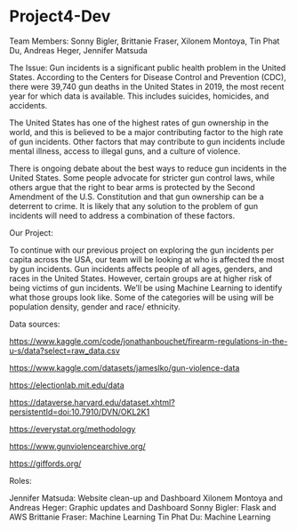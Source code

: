# Project4-Dev

Team Members: Sonny Bigler, Brittanie Fraser, Xilonem Montoya, Tin Phat Du, Andreas Heger, Jennifer Matsuda

The Issue:
Gun incidents is a significant public health problem in the United States. According to the Centers for Disease Control and Prevention (CDC), there were 39,740 gun deaths in the United States in 2019, the most recent year for which data is available. This includes suicides, homicides, and accidents.

The United States has one of the highest rates of gun ownership in the world, and this is believed to be a major contributing factor to the high rate of gun incidents. Other factors that may contribute to gun incidents include mental illness, access to illegal guns, and a culture of violence.

There is ongoing debate about the best ways to reduce gun incidents in the United States. Some people advocate for stricter gun control laws, while others argue that the right to bear arms is protected by the Second Amendment of the U.S. Constitution and that gun ownership can be a deterrent to crime. It is likely that any solution to the problem of gun incidents will need to address a combination of these factors.

Our Project:

To continue with our previous project on exploring the gun incidents per capita across the USA, our team will be looking at who is affected the most by gun incidents. Gun incidents affects people of all ages, genders, and races in the United States. However, certain groups are at higher risk of being victims of gun incidents. We’ll be using Machine Learning to identify what those groups look like. Some of the categories will be using will be population density, gender and race/ ethnicity. 

Data sources: 

https://www.kaggle.com/code/jonathanbouchet/firearm-regulations-in-the-u-s/data?select=raw_data.csv

https://www.kaggle.com/datasets/jameslko/gun-violence-data

https://electionlab.mit.edu/data

https://dataverse.harvard.edu/dataset.xhtml?persistentId=doi:10.7910/DVN/OKL2K1

https://everystat.org/methodology

https://www.gunviolencearchive.org/

https://giffords.org/

Roles:

Jennifer Matsuda: Website clean-up and Dashboard
Xilonem Montoya and Andreas Heger: Graphic updates and Dashboard
Sonny Bigler: Flask and AWS
Brittanie Fraser: Machine Learning
Tin Phat Du: Machine Learning










